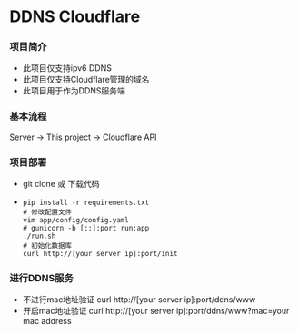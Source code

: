 # DDNS Cloudflare

### 项目简介
- 此项目仅支持ipv6 DDNS
- 此项目仅支持Cloudflare管理的域名
- 此项目用于作为DDNS服务端

### 基本流程
Server -> This project -> Cloudflare API

### 项目部署
- git clone 或 下载代码
- ```shell
  pip install -r requirements.txt
  # 修改配置文件
  vim app/config/config.yaml
  # gunicorn -b [::]:port run:app
  ./run.sh
  # 初始化数据库
  curl http://[your server ip]:port/init
  ```
  
### 进行DDNS服务
- 不进行mac地址验证 curl http://[your server ip]:port/ddns/www
- 开启mac地址验证 curl http://[your server ip]:port/ddns/www?mac=your mac address
